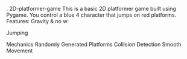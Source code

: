 


. 2D-platformer-game
This is a basic 2D platformer game 
built using Pygame. You control a blue 4
character that jumps on red platforms.
Features: Gravity &amp;
no
w:


Jumping 

Mechanics Randomly Generated Platforms Collision Detection Smooth Movement

